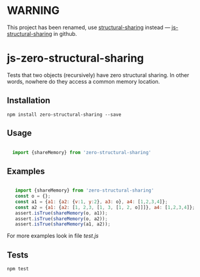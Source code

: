 # WARNING

This project has been renamed, use [structural-sharing](https://www.npmjs.com/package/structural-sharing)
instead &mdash; [js-structural-sharing](https://github.com/mperdikeas/js-structural-sharing) in github.


# js-zero-structural-sharing
Tests that two objects (recursively) have zero structural sharing. In other words, nowhere do they access a common memory location.

## Installation


    npm install zero-structural-sharing --save


## Usage

```javascript

  import {shareMemory} from 'zero-structural-sharing'

```

## Examples
```javascript

   import {shareMemory} from 'zero-structural-sharing'
   const o = {};
   const a1 = {a1: {a2: {v:1, y:2}, a3: o}, a4: [1,2,3,4]};
   const a2 = {a1: {a2: [1, 2,3, [1, 3, [1, 2, o]]]}, a4: [1,2,3,4]};           
   assert.isTrue(shareMemory(o, a1));
   assert.isTrue(shareMemory(o, a2));
   assert.isTrue(shareMemory(a1, a2));           

```

For more examples look in file *test.js*


## Tests

    npm test

